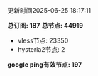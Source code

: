 更新时间2025-06-25 18:17:11

**总订阅: 187**
**总节点: 44919**
- vless节点: 23350
- hysteria2节点: 2

**google ping有效节点: 197**
